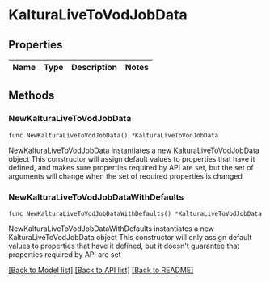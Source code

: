 # KalturaLiveToVodJobData

## Properties

Name | Type | Description | Notes
------------ | ------------- | ------------- | -------------

## Methods

### NewKalturaLiveToVodJobData

`func NewKalturaLiveToVodJobData() *KalturaLiveToVodJobData`

NewKalturaLiveToVodJobData instantiates a new KalturaLiveToVodJobData object
This constructor will assign default values to properties that have it defined,
and makes sure properties required by API are set, but the set of arguments
will change when the set of required properties is changed

### NewKalturaLiveToVodJobDataWithDefaults

`func NewKalturaLiveToVodJobDataWithDefaults() *KalturaLiveToVodJobData`

NewKalturaLiveToVodJobDataWithDefaults instantiates a new KalturaLiveToVodJobData object
This constructor will only assign default values to properties that have it defined,
but it doesn't guarantee that properties required by API are set


[[Back to Model list]](../README.md#documentation-for-models) [[Back to API list]](../README.md#documentation-for-api-endpoints) [[Back to README]](../README.md)


